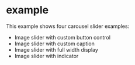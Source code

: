 # example

This example shows four carousel slider examples:

- Image slider with custom button control
- Image slider with custom caption
- Image slider with full width display
- Image slider with indicator
